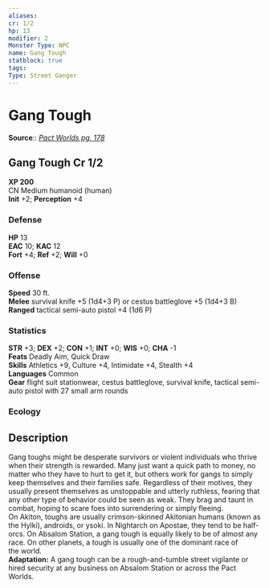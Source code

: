 ```yaml
---
aliases: 
cr: 1/2 
hp: 13
modifier: 2
Monster Type: NPC
name: Gang Tough
statblock: true
tags: 
Type: Street Ganger
---
```


# Gang Tough

**Source**:: [_Pact Worlds pg. 178_](https://paizo.com/products/btpy9zkn?Starfinder-Pact-Worlds)

## Gang Tough Cr 1/2

**XP 200**  
CN Medium humanoid (human)  
**Init** +2; **Perception** +4  

### Defense

**HP** 13  
**EAC** 10; **KAC** 12  
**Fort** +4; **Ref** +2; **Will** +0  

### Offense

**Speed** 30 ft.  
**Melee** survival knife +5 (1d4+3 P) or cestus battleglove +5 (1d4+3 B)  
**Ranged** tactical semi-auto pistol +4 (1d6 P)

### Statistics

**STR** +3; **DEX** +2; **CON** +1; **INT** +0; **WIS** +0; **CHA** -1  
**Feats** Deadly Aim, Quick Draw  
**Skills** Athletics +9, Culture +4, Intimidate +4, Stealth +4  
**Languages** Common  
**Gear** flight suit stationwear, cestus battleglove, survival knife, tactical semi-auto pistol with 27 small arm rounds

### Ecology

## Description

Gang toughs might be desperate survivors or violent individuals who thrive when their strength is rewarded. Many just want a quick path to money, no matter who they have to hurt to get it, but others work for gangs to simply keep themselves and their families safe. Regardless of their motives, they usually present themselves as unstoppable and utterly ruthless, fearing that any other type of behavior could be seen as weak. They brag and taunt in combat, hoping to scare foes into surrendering or simply fleeing.  
On Akiton, toughs are usually crimson-skinned Akitonian humans (known as the Hylki), androids, or ysoki. In Nightarch on Apostae, they tend to be half-orcs. On Absalom Station, a gang tough is equally likely to be of almost any race. On other planets, a tough is usually one of the dominant race of the world.  
**Adaptation:** A gang tough can be a rough-and-tumble street vigilante or hired security at any business on Absalom Station or across the Pact Worlds.

